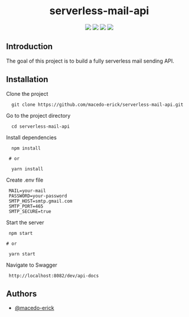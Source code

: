 
<h1 align="center"> serverless-mail-api </h1>

<p align="center"> 
<a href="https://choosealicense.com/licenses/mit/"><img src="https://img.shields.io/badge/License-GNU-green" /></a>
<a href="https://nodejs.org/download/release/v16.17.0/"><img src="https://img.shields.io/badge/node-%20v16.17.0-blue"/></a>
<a href="https://nodejs.org/download/release/v16.17.0"><img src="https://img.shields.io/badge/npm-%20v8.15.0-white"/></a>
<a href="https://www.serverless.com/framework/docs"><img src="https://img.shields.io/badge/serverless-%20v3.24.1-yellow"/></a>
</p>

## Introduction

The goal of this project is to build a fully serverless mail sending API.

## Installation

Clone the project

```
  git clone https://github.com/macedo-erick/serverless-mail-api.git
```

Go to the project directory

```
  cd serverless-mail-api
```

Install dependencies

```
  npm install

 # or

  yarn install
```

Create .env file


```
 MAIL=your-mail
 PASSWORD=your-password
 SMTP_HOST=smtp.gmail.com
 SMTP_PORT=465
 SMTP_SECURE=true
```

Start the server

```
 npm start

# or

 yarn start
```

Navigate to Swagger

```
 http://localhost:8082/dev/api-docs
```

## Authors

- [@macedo-erick](https://www.github.com/macedo-erick)

